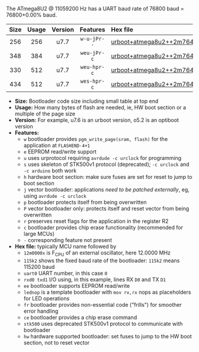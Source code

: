 The ATmega8U2 @ 11059200 Hz has a UART baud rate of 76800 baud = 76800+0.00% baud.

|Size|Usage|Version|Features|Hex file|
|:-:|:-:|:-:|:-:|:--|
|256|256|u7.7|`w-u-jPr--`|[urboot+atmega8u2++2m7648x+++19k2_uart0_rxd2_txd3_lednop_fr.hex](https://raw.githubusercontent.com/stefanrueger/urboot.hex/main/mcus/atmega8u2/external_oscillator/fcpu++2m7648_Hz/br+++19k2_bps/urboot+atmega8u2++2m7648x+++19k2_uart0_rxd2_txd3_lednop_fr.hex)|
|348|384|u7.7|`weu-jPr-c`|[urboot+atmega8u2++2m7648x+++19k2_uart0_rxd2_txd3_ee_lednop_fr_ce.hex](https://raw.githubusercontent.com/stefanrueger/urboot.hex/main/mcus/atmega8u2/external_oscillator/fcpu++2m7648_Hz/br+++19k2_bps/urboot+atmega8u2++2m7648x+++19k2_uart0_rxd2_txd3_ee_lednop_fr_ce.hex)|
|330|512|u7.7|`weu-hpr-c`|[urboot+atmega8u2++2m7648x+++19k2_uart0_rxd2_txd3_ee_lednop_fr_ce_hw.hex](https://raw.githubusercontent.com/stefanrueger/urboot.hex/main/mcus/atmega8u2/external_oscillator/fcpu++2m7648_Hz/br+++19k2_bps/urboot+atmega8u2++2m7648x+++19k2_uart0_rxd2_txd3_ee_lednop_fr_ce_hw.hex)|
|434|512|u7.7|`wes-hpr-c`|[urboot+atmega8u2++2m7648x+++19k2_uart0_rxd2_txd3_ee_lednop_fr_ce_stk500_hw.hex](https://raw.githubusercontent.com/stefanrueger/urboot.hex/main/mcus/atmega8u2/external_oscillator/fcpu++2m7648_Hz/br+++19k2_bps/urboot+atmega8u2++2m7648x+++19k2_uart0_rxd2_txd3_ee_lednop_fr_ce_stk500_hw.hex)|

- **Size:** Bootloader code size including small table at top end
- **Usage:** How many bytes of flash are needed, ie, HW boot section or a multiple of the page size
- **Version:** For example, u7.6 is an urboot version, o5.2 is an optiboot version
- **Features:**
  + `w` bootloader provides `pgm_write_page(sram, flash)` for the application at `FLASHEND-4+1`
  + `e` EEPROM read/write support
  + `u` uses urprotocol requiring `avrdude -c urclock` for programming
  + `s` uses skeleton of STK500v1 protocol (deprecated); `-c urclock` and `-c arduino` both work
  + `h` hardware boot section: make sure fuses are set for reset to jump to boot section
  + `j` vector bootloader: applications *need to be patched externally*, eg, using `avrdude -c urclock`
  + `p` bootloader protects itself from being overwritten
  + `P` vector bootloader only: protects itself and reset vector from being overwritten
  + `r` preserves reset flags for the application in the register R2
  + `c` bootloader provides chip erase functionality (recommended for large MCUs)
  + `-` corresponding feature not present
- **Hex file:** typically MCU name followed by
  + `12m0000x` is F<sub>CPU</sub> of an external oscillator, here 12.0000 MHz
  + `115k2` shows the fixed baud rate of the bootloader: `115k2` means 115200 baud
  + `uart0` UART number, in this case `0`
  + `rxd0 txd1` I/O using, in this example, lines RX `D0` and TX `D1`
  + `ee` bootloader supports EEPROM read/write
  + `lednop` is a template bootloader with `mov rx,rx` nops as placeholders for LED operations
  + `fr` bootloader provides non-essential code ("frills") for smoother error handling
  + `ce` bootloader provides a chip erase command
  + `stk500` uses deprecated STK500v1 protocol to communicate with bootloader
  + `hw` hardware supported bootloader: set fuses to jump to the HW boot section, not to reset vector
